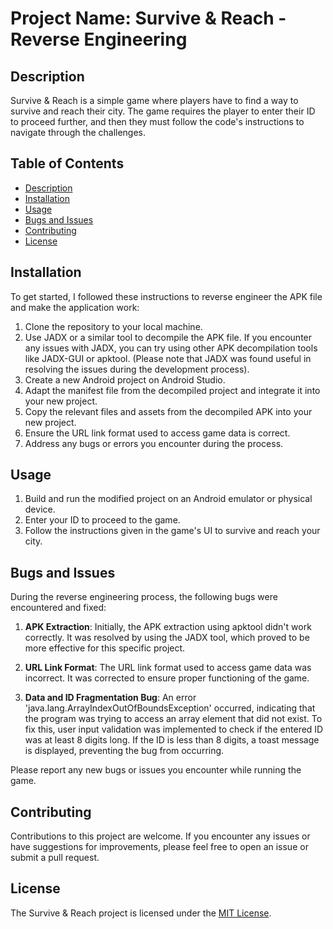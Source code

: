 # Project Name: Survive & Reach - Reverse Engineering

## Description

Survive & Reach is a simple game where players have to find a way to survive and reach their city. The game requires the player to enter their ID to proceed further, and then they must follow the code's instructions to navigate through the challenges.

## Table of Contents

- [Description](#description)
- [Installation](#installation)
- [Usage](#usage)
- [Bugs and Issues](#bugs-and-issues)
- [Contributing](#contributing)
- [License](#license)

## Installation

To get started, I followed these instructions to reverse engineer the APK file and make the application work:

1. Clone the repository to your local machine.
2. Use JADX or a similar tool to decompile the APK file. If you encounter any issues with JADX, you can try using other APK decompilation tools like JADX-GUI or apktool. (Please note that JADX was found useful in resolving the issues during the development process).
3. Create a new Android project on Android Studio.
4. Adapt the manifest file from the decompiled project and integrate it into your new project.
5. Copy the relevant files and assets from the decompiled APK into your new project.
6. Ensure the URL link format used to access game data is correct.
7. Address any bugs or errors you encounter during the process.

## Usage

1. Build and run the modified project on an Android emulator or physical device.
2. Enter your ID to proceed to the game.
3. Follow the instructions given in the game's UI to survive and reach your city.

## Bugs and Issues

During the reverse engineering process, the following bugs were encountered and fixed:

1. **APK Extraction**: Initially, the APK extraction using apktool didn't work correctly. It was resolved by using the JADX tool, which proved to be more effective for this specific project.

2. **URL Link Format**: The URL link format used to access game data was incorrect. It was corrected to ensure proper functioning of the game.

3. **Data and ID Fragmentation Bug**: An error 'java.lang.ArrayIndexOutOfBoundsException' occurred, indicating that the program was trying to access an array element that did not exist. To fix this, user input validation was implemented to check if the entered ID was at least 8 digits long. If the ID is less than 8 digits, a toast message is displayed, preventing the bug from occurring.

Please report any new bugs or issues you encounter while running the game.

## Contributing

Contributions to this project are welcome. If you encounter any issues or have suggestions for improvements, please feel free to open an issue or submit a pull request.

## License

The Survive & Reach project is licensed under the [MIT License](LICENSE).

